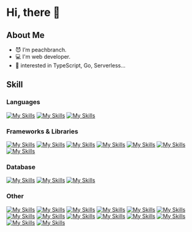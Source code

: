 # Hi, there 👋

## About Me
- 😈 I’m peachbranch.
- 💻 I'm web developer.
- 🤖 interested in TypeScript, Go, Serverless...

## Skill
### Languages
[![My Skills](https://skillicons.dev/icons?i=ts)](https://www.typescriptlang.org/)
[![My Skills](https://skillicons.dev/icons?i=js)](https://developer.mozilla.org/en-US/docs/Web/JavaScript)
[![My Skills](https://skillicons.dev/icons?i=go)](https://go.dev/)

### Frameworks & Libraries
[![My Skills](https://skillicons.dev/icons?i=nextjs)](https://nextjs.org/)
[![My Skills](https://skillicons.dev/icons?i=react)](https://react.dev/)
[![My Skills](https://skillicons.dev/icons?i=nuxtjs)](https://react.dev/)
[![My Skills](https://skillicons.dev/icons?i=vue)](https://react.dev/)
[![My Skills](https://skillicons.dev/icons?i=nestjs)](https://nestjs.com/)
[![My Skills](https://skillicons.dev/icons?i=express)](https://expressjs.com/ja/)
[![My Skills](https://skillicons.dev/icons?i=rails)](https://rubyonrails.org/)

### Database
[![My Skills](https://skillicons.dev/icons?i=mysql)](https://www.mysql.com/)
[![My Skills](https://skillicons.dev/icons?i=postgres)](https://www.postgresql.org/)
[![My Skills](https://skillicons.dev/icons?i=mongodb)](https://www.mongodb.com/ja-jp)

### Other
[![My Skills](https://skillicons.dev/icons?i=graphql)](https://graphql.org/)
[![My Skills](https://skillicons.dev/icons?i=vite)](https://ja.vitejs.dev/)
[![My Skills](https://skillicons.dev/icons?i=prisma)](https://www.prisma.io/)
[![My Skills](https://skillicons.dev/icons?i=jest)](https://jestjs.io/ja/)
[![My Skills](https://skillicons.dev/icons?i=tailwind)](https://tailwindcss.com/)
[![My Skills](https://skillicons.dev/icons?i=vscode)](https://code.visualstudio.com/)
[![My Skills](https://skillicons.dev/icons?i=figma)](https://www.figma.com/)
[![My Skills](https://skillicons.dev/icons?i=aws)](https://aws.amazon.com/)
[![My Skills](https://skillicons.dev/icons?i=docker)](https://www.docker.com/)
[![My Skills](https://skillicons.dev/icons?i=vercel)](https://vercel.com/)
[![My Skills](https://skillicons.dev/icons?i=git)](https://git-scm.com/)
[![My Skills](https://skillicons.dev/icons?i=github)](https://github.co.jp/)
[![My Skills](https://skillicons.dev/icons?i=firebase)](https://firebase.google.com/)
[![My Skills](https://skillicons.dev/icons?i=linux)](https://skillicons.dev)
